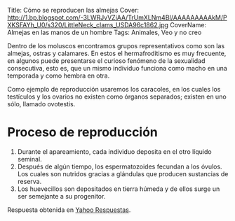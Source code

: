 Title: Cómo se reproducen las almejas
Cover: http://1.bp.blogspot.com/-3LWRJvVZiAA/TrUmXLNm4BI/AAAAAAAAAkM/PXKSFAYh_U0/s320/LittleNeck_clams_USDA96c1862.jpg
CoverName: Almejas en las manos de un hombre
Tags: Animales, Veo y no creo

Dentro de los moluscos encontramos grupos representativos como son las almejas, ostras y calamares. En estos el hermafroditismo es muy frecuente, en algunos puede presentarse el curioso fenómeno de la sexualidad consecutiva, esto es, que un mismo individuo funciona como macho en una temporada y como hembra en otra.

Como ejemplo de reproducción usaremos los caracoles, en los cuales los testículos y los ovarios no existen como órganos separados; existen en uno sólo, llamado ovotestis.

# Proceso de reproducción

 1. Durante el apareamiento, cada individuo deposita en el otro líquido seminal.
 2. Después de algún tiempo, los espermatozoides fecundan a los óvulos. Los cuales son nutridos gracias a glándulas que producen sustancias de reserva.
 3. Los huevecillos son depositados en tierra húmeda y de ellos surge un ser semejante a su progenitor.

Respuesta obtenida en [Yahoo Respuestas](http://es.answers.yahoo.com/question/index?qid=20070317185931AAYzJGZ).
